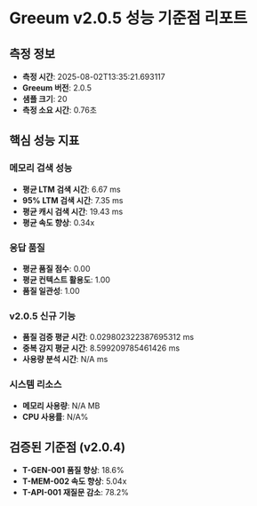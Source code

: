 # Greeum v2.0.5 성능 기준점 리포트
        
## 측정 정보
- **측정 시간**: 2025-08-02T13:35:21.693117
- **Greeum 버전**: 2.0.5
- **샘플 크기**: 20
- **측정 소요 시간**: 0.76초

## 핵심 성능 지표

### 메모리 검색 성능
- **평균 LTM 검색 시간**: 6.67 ms
- **95% LTM 검색 시간**: 7.35 ms
- **평균 캐시 검색 시간**: 19.43 ms
- **평균 속도 향상**: 0.34x

### 응답 품질
- **평균 품질 점수**: 0.00
- **평균 컨텍스트 활용도**: 1.00
- **품질 일관성**: 1.00

### v2.0.5 신규 기능
- **품질 검증 평균 시간**: 0.029802322387695312 ms
- **중복 감지 평균 시간**: 8.599209785461426 ms
- **사용량 분석 시간**: N/A ms

### 시스템 리소스
- **메모리 사용량**: N/A MB
- **CPU 사용률**: N/A%

## 검증된 기준점 (v2.0.4)
- **T-GEN-001 품질 향상**: 18.6%
- **T-MEM-002 속도 향상**: 5.04x
- **T-API-001 재질문 감소**: 78.2%
